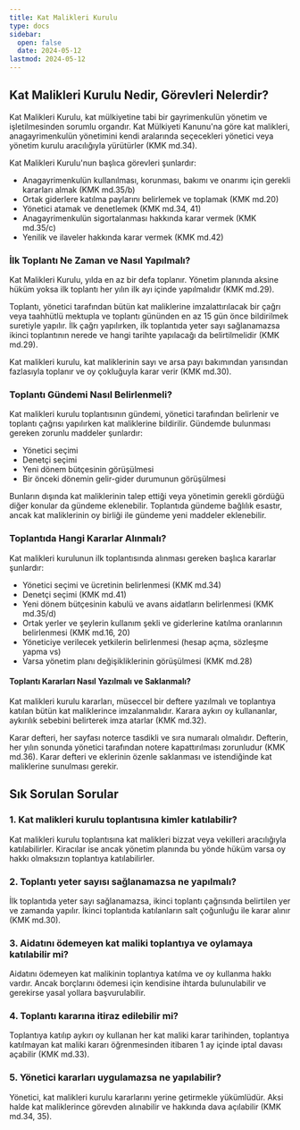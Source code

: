```yaml
---
title: Kat Malikleri Kurulu
type: docs
sidebar:
  open: false
  date: 2024-05-12
lastmod: 2024-05-12
---
```


## Kat Malikleri Kurulu Nedir, Görevleri Nelerdir?

Kat Malikleri Kurulu, kat mülkiyetine tabi bir gayrimenkulün yönetim ve işletilmesinden sorumlu organdır. Kat Mülkiyeti Kanunu'na göre kat malikleri, anagayrimenkulün yönetimini kendi aralarında seçecekleri yönetici veya yönetim kurulu aracılığıyla yürütürler (KMK md.34).

Kat Malikleri Kurulu'nun başlıca görevleri şunlardır:

- Anagayrimenkulün kullanılması, korunması, bakımı ve onarımı için gerekli kararları almak (KMK md.35/b)
- Ortak giderlere katılma paylarını belirlemek ve toplamak (KMK md.20)
- Yönetici atamak ve denetlemek (KMK md.34, 41)
- Anagayrimenkulün sigortalanması hakkında karar vermek (KMK md.35/c)
- Yenilik ve ilaveler hakkında karar vermek (KMK md.42)

### İlk Toplantı Ne Zaman ve Nasıl Yapılmalı?

Kat Malikleri Kurulu, yılda en az bir defa toplanır. Yönetim planında aksine hüküm yoksa ilk toplantı her yılın ilk ayı içinde yapılmalıdır (KMK md.29).

Toplantı, yönetici tarafından bütün kat maliklerine imzalattırılacak bir çağrı veya taahhütlü mektupla ve toplantı gününden en az 15 gün önce bildirilmek suretiyle yapılır. İlk çağrı yapılırken, ilk toplantıda yeter sayı sağlanamazsa ikinci toplantının nerede ve hangi tarihte yapılacağı da belirtilmelidir (KMK md.29).

Kat malikleri kurulu, kat maliklerinin sayı ve arsa payı bakımından yarısından fazlasıyla toplanır ve oy çokluğuyla karar verir (KMK md.30).

### Toplantı Gündemi Nasıl Belirlenmeli?

Kat malikleri kurulu toplantısının gündemi, yönetici tarafından belirlenir ve toplantı çağrısı yapılırken kat maliklerine bildirilir. Gündemde bulunması gereken zorunlu maddeler şunlardır:

- Yönetici seçimi
- Denetçi seçimi
- Yeni dönem bütçesinin görüşülmesi
- Bir önceki dönemin gelir-gider durumunun görüşülmesi

Bunların dışında kat maliklerinin talep ettiği veya yönetimin gerekli gördüğü diğer konular da gündeme eklenebilir. Toplantıda gündeme bağlılık esastır, ancak kat maliklerinin oy birliği ile gündeme yeni maddeler eklenebilir.

### Toplantıda Hangi Kararlar Alınmalı?

Kat malikleri kurulunun ilk toplantısında alınması gereken başlıca kararlar şunlardır:

- Yönetici seçimi ve ücretinin belirlenmesi (KMK md.34)
- Denetçi seçimi (KMK md.41)
- Yeni dönem bütçesinin kabulü ve avans aidatların belirlenmesi (KMK md.35/d)
- Ortak yerler ve şeylerin kullanım şekli ve giderlerine katılma oranlarının belirlenmesi (KMK md.16, 20)
- Yöneticiye verilecek yetkilerin belirlenmesi (hesap açma, sözleşme yapma vs)
- Varsa yönetim planı değişikliklerinin görüşülmesi (KMK md.28)

#### Toplantı Kararları Nasıl Yazılmalı ve Saklanmalı?

Kat malikleri kurulu kararları, müseccel bir deftere yazılmalı ve toplantıya katılan bütün kat maliklerince imzalanmalıdır. Karara aykırı oy kullananlar, aykırılık sebebini belirterek imza atarlar (KMK md.32).

Karar defteri, her sayfası noterce tasdikli ve sıra numaralı olmalıdır. Defterin, her yılın sonunda yönetici tarafından notere kapattırılması zorunludur (KMK md.36). Karar defteri ve eklerinin özenle saklanması ve istendiğinde kat maliklerine sunulması gerekir.

## Sık Sorulan Sorular

### 1\. Kat malikleri kurulu toplantısına kimler katılabilir?

Kat malikleri kurulu toplantısına kat malikleri bizzat veya vekilleri aracılığıyla katılabilirler. Kiracılar ise ancak yönetim planında bu yönde hüküm varsa oy hakkı olmaksızın toplantıya katılabilirler.

### 2\. Toplantı yeter sayısı sağlanamazsa ne yapılmalı?

İlk toplantıda yeter sayı sağlanamazsa, ikinci toplantı çağrısında belirtilen yer ve zamanda yapılır. İkinci toplantıda katılanların salt çoğunluğu ile karar alınır (KMK md.30).

### 3\. Aidatını ödemeyen kat maliki toplantıya ve oylamaya katılabilir mi?

Aidatını ödemeyen kat malikinin toplantıya katılma ve oy kullanma hakkı vardır. Ancak borçlarını ödemesi için kendisine ihtarda bulunulabilir ve gerekirse yasal yollara başvurulabilir.

### 4\. Toplantı kararına itiraz edilebilir mi?

Toplantıya katılıp aykırı oy kullanan her kat maliki karar tarihinden, toplantıya katılmayan kat maliki kararı öğrenmesinden itibaren 1 ay içinde iptal davası açabilir (KMK md.33).

### 5\. Yönetici kararları uygulamazsa ne yapılabilir?

Yönetici, kat malikleri kurulu kararlarını yerine getirmekle yükümlüdür. Aksi halde kat maliklerince görevden alınabilir ve hakkında dava açılabilir (KMK md.34, 35).


